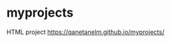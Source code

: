 # myprojects
HTML project
<a href="https://qanetanelm.github.io/myprojects/" title="images/profile.jpg">https://qanetanelm.github.io/myprojects/</a>

